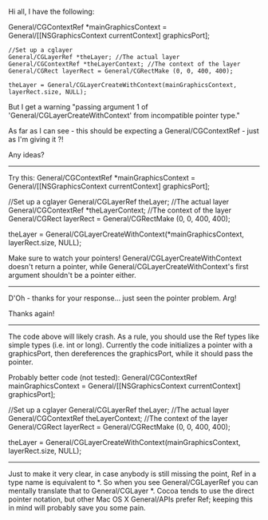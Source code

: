 

Hi all, I have the following:

    

General/CGContextRef *mainGraphicsContext = General/[[NSGraphicsContext currentContext] graphicsPort];

	//Set up a cglayer
	General/CGLayerRef *theLayer; //The actual layer
	General/CGContextRef *theLayerContext; //The context of the layer
	General/CGRect layerRect = General/CGRectMake (0, 0, 400, 400);
	
	theLayer = General/CGLayerCreateWithContext(mainGraphicsContext, layerRect.size, NULL);



But I get a warning "passing argument 1 of 'General/CGLayerCreateWithContext' from incompatible pointer type."

As far as I can see - this should be expecting a General/CGContextRef - just as I'm giving it ?!

Any ideas?

----

Try this:
    General/CGContextRef *mainGraphicsContext = General/[[NSGraphicsContext currentContext] graphicsPort];

//Set up a cglayer
General/CGLayerRef theLayer; //The actual layer
General/CGContextRef *theLayerContext; //The context of the layer
General/CGRect layerRect = General/CGRectMake (0, 0, 400, 400);

theLayer = General/CGLayerCreateWithContext(*mainGraphicsContext, layerRect.size, NULL);

Make sure to watch your pointers! General/CGLayerCreateWithContext doesn't return a pointer, while General/CGLayerCreateWithContext's first argument shouldn't be a pointer either.

----


D'Oh - thanks for your response... just seen the pointer problem. Arg!

Thanks again!

----

The code above will likely crash. As a rule, you should use the Ref types like simple types (i.e. int or long).
Currently the code initializes a pointer with a graphicsPort, then dereferences the graphicsPort, while it should pass the pointer.

Probably better code (not tested):
    General/CGContextRef mainGraphicsContext = General/[[NSGraphicsContext currentContext] graphicsPort];

//Set up a cglayer
General/CGLayerRef theLayer; //The actual layer
General/CGContextRef theLayerContext; //The context of the layer
General/CGRect layerRect = General/CGRectMake (0, 0, 400, 400);

theLayer = General/CGLayerCreateWithContext(mainGraphicsContext, layerRect.size, NULL);

----

Just to make it very clear, in case anybody is still missing the point,     Ref in a type name is equivalent to *. So when you see     General/CGLayerRef you can mentally translate that to     General/CGLayer *. Cocoa tends to use the direct pointer notation, but other Mac OS X General/APIs prefer     Ref; keeping this in mind will probably save you some pain.